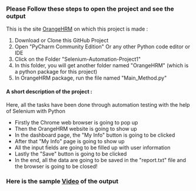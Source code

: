   <h3>Please Follow these steps to open the project and see the output</h3>
  <p>This is the site <a href="https://opensource-demo.orangehrmlive.com/">OrangeHRM</a> on which this project is made : </p>
  
  <ol>
    <li>Download or Clone this GitHub Project</li>
    <li>Open "PyCharm Community Edition" Or any other Python code editor or IDE</li>
    <li>Click on the Folder "Selenium-Automation-Project1"</li>
    <li>In this folder, you will get another folder named "OrangeHRM" (which is a python package for this project)</li>
    <li>In OrangeHRM package, run the file named "Main_Method.py"</li>
  </ol>

  <h4>A short description of the project : </h4>
  <p>Here, all the tasks have been done through automation testing with the help of Selenium with Python</p>
  <ul>
    <li>Firstly the Chrome web browser is going to pop up</li>
    <li>Then the OrangeHRM website is going to show up</li>
    <li>In the dashboard page, the "My Info" button is going to be clicked</li>
    <li>After that "My Info" page is going to show up</li>
    <li>All the input fields are going to be filled up with user information</li>
    <li>Lastly the "Save" button is going to be clicked</li>
    <li>In the end, all the data are going to be saved in the "report.txt" file and the browser is going to be closed!</li>
  </ul>
  <h3>Here is the sample <a href="https://www.awesomescreenshot.com/video/18448406?key=8e3ed78125e9972bf1d12c157bda9b00">Video</a> of the output</h3>
